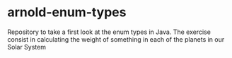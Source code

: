 # arnold-enum-types
Repository to take a first look at the enum types in Java. The exercise consist in calculating the weight of something in each of the planets in our Solar System 
